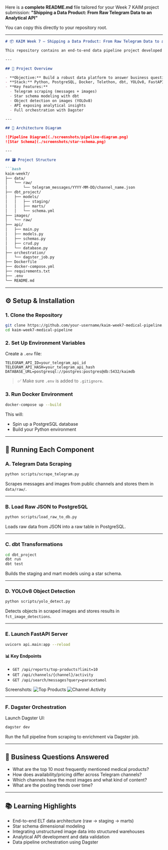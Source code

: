 Here is a **complete README.md** file tailored for your Week 7 KAIM project submission:
**"Shipping a Data Product: From Raw Telegram Data to an Analytical API"**

You can copy this directly to your repository root.

---

````markdown
# 📦 KAIM Week 7 – Shipping a Data Product: From Raw Telegram Data to an Analytical API

This repository contains an end-to-end data pipeline project developed as part of **10 Academy's Artificial Intelligence Mastery (KAIM) Week 7 Challenge**. The project extracts and analyzes messages and images from Ethiopian medical-related Telegram channels, transforming them into actionable insights via an analytical API.

---

## 📌 Project Overview

- **Objective:** Build a robust data platform to answer business questions about Ethiopian medical products using public Telegram channel data.
- **Stack:** Python, PostgreSQL, Docker, Telethon, dbt, YOLOv8, FastAPI, Dagster
- **Key Features:**
  - Telegram scraping (messages + images)
  - Star schema modeling with dbt
  - Object detection on images (YOLOv8)
  - API exposing analytical insights
  - Full orchestration with Dagster

---

## 🧱 Architecture Diagram

![Pipeline Diagram](./screenshots/pipeline-diagram.png)
![Star Schema](./screenshots/star-schema.png)

---

## 🗃️ Project Structure

```bash
kaim-week7/
├── data/
│   └── raw/
│       └── telegram_messages/YYYY-MM-DD/channel_name.json
├── dbt_project/
│   ├── models/
│   │   ├── staging/
│   │   ├── marts/
│   │   └── schema.yml
├── images/
│   └── raw/
├── api/
│   ├── main.py
│   ├── models.py
│   ├── schemas.py
│   ├── crud.py
│   └── database.py
├── orchestration/
│   └── dagster_job.py
├── Dockerfile
├── docker-compose.yml
├── requirements.txt
├── .env
└── README.md
````

---

## ⚙️ Setup & Installation

### 1. Clone the Repository

```bash
git clone https://github.com/your-username/kaim-week7-medical-pipeline.git
cd kaim-week7-medical-pipeline
```

### 2. Set Up Environment Variables

Create a `.env` file:

```env
TELEGRAM_API_ID=your_telegram_api_id
TELEGRAM_API_HASH=your_telegram_api_hash
DATABASE_URL=postgresql://postgres:postgres@db:5432/kaimdb
```

> ✅ Make sure `.env` is added to `.gitignore`.

### 3. Run Docker Environment

```bash
docker-compose up --build
```

This will:

* Spin up a PostgreSQL database
* Build your Python environment

---

## 🚀 Running Each Component

### A. Telegram Data Scraping

```bash
python scripts/scrape_telegram.py
```

Scrapes messages and images from public channels and stores them in `data/raw/`.

---

### B. Load Raw JSON to PostgreSQL

```bash
python scripts/load_raw_to_db.py
```

Loads raw data from JSON into a raw table in PostgreSQL.

---

### C. dbt Transformations

```bash
cd dbt_project
dbt run
dbt test
```

Builds the staging and mart models using a star schema.

---

### D. YOLOv8 Object Detection

```bash
python scripts/yolo_detect.py
```

Detects objects in scraped images and stores results in `fct_image_detections`.

---

### E. Launch FastAPI Server

```bash
uvicorn api.main:app --reload
```

#### 📊 Key Endpoints

* `GET /api/reports/top-products?limit=10`
* `GET /api/channels/{channel}/activity`
* `GET /api/search/messages?query=paracetamol`

Screenshots:
![Top Products](./screenshots/top-products.png)
![Channel Activity](./screenshots/channel-activity.png)

---

### F. Dagster Orchestration

Launch Dagster UI:

```bash
dagster dev
```

Run the full pipeline from scraping to enrichment via Dagster job.

---

## 🧠 Business Questions Answered

* What are the top 10 most frequently mentioned medical products?
* How does availability/pricing differ across Telegram channels?
* Which channels have the most images and what kind of content?
* What are the posting trends over time?

---

## 📚 Learning Highlights

* End-to-end ELT data architecture (raw → staging → marts)
* Star schema dimensional modeling
* Integrating unstructured image data into structured warehouses
* Analytical API development and data validation
* Data pipeline orchestration using Dagster